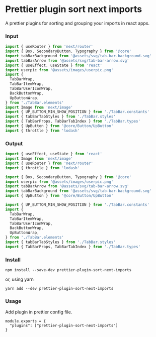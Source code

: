 # Prettier plugin sort next imports

A prettier plugins for sorting and grouping your imports in react apps.

### Input

```javascript
import { useRouter } from 'next/router'
import { Box, SecondaryButton, Typography } from '@core'
import tabBarBackground from '@assets/svg/tab-bar-background.svg'
import tabBarArrow from '@assets/svg/tab-bar-arrow.svg'
import { useEffect, useState } from 'react'
import userpic from '@assets/images/userpic.png'
import {
  TabBarWrap,
  TabBarItemWrap,
  TabBarUserIconWrap,
  BackButtonWrap,
  UpButtonWrap,
} from './TabBar.elements'
import Image from 'next/image'
import { UP_BUTTON_MIN_SHOW_POSITION } from './TabBar.constants'
import { tabBarTabStyles } from './TabBar.styles'
import { TabBarProps, TabBarTabIndex } from './TabBar.types'
import { UpButton } from '@core/Button/UpButton'
import { throttle } from 'lodash'
```


### Output

```javascript
import { useEffect, useState } from 'react'
import Image from 'next/image'
import { useRouter } from 'next/router'
import { throttle } from 'lodash'

import { Box, SecondaryButton, Typography } from '@core'
import userpic from '@assets/images/userpic.png'
import tabBarArrow from '@assets/svg/tab-bar-arrow.svg'
import tabBarBackground from '@assets/svg/tab-bar-background.svg'
import { UpButton } from '@core/Button/UpButton'

import { UP_BUTTON_MIN_SHOW_POSITION } from './TabBar.constants'
import {
  TabBarWrap,
  TabBarItemWrap,
  TabBarUserIconWrap,
  BackButtonWrap,
  UpButtonWrap,
} from './TabBar.elements'
import { tabBarTabStyles } from './TabBar.styles'
import { TabBarProps, TabBarTabIndex } from './TabBar.types'
```

### Install

```shell script
npm install --save-dev prettier-plugin-sort-next-imports
```

or, using yarn

```shell script
yarn add --dev prettier-plugin-sort-next-imports
```

### Usage
Add plugin in prettier config file.

```ecmascript 6
module.exports = {
  "plugins": ["prettier-plugin-sort-next-imports"]
}
```
